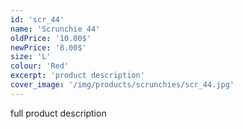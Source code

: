 ```yaml
---
id: 'scr_44'
name: 'Scrunchie 44'
oldPrice: '10.00$'
newPrice: '8.00$'
size: 'L'
colour: 'Red'
excerpt: 'product description'
cover_image: '/img/products/scrunchies/scr_44.jpg'
---
```

full product description
